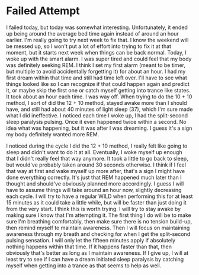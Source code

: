# Failed Attempt

I failed today, but today was somewhat interesting. Unfortunately, it ended up being around the average bed time again instead of around an hour earlier. I'm really going to try next week to fix that. I know the weekend will be messed up, so I won't put a lot of effort into trying to fix it at that moment, but it starts next week when things can be back normal. Today, I woke up with the smart alarm. I was super tired and could feel that my body was definitely seeking REM. I think I set my first alarm (meant to be timer, but multiple to avoid accidentally forgetting it) for about an hour. I had my first dream within that time and still had time left over. I'll have to see what things looked like so I can recognize if that could happen again and predict it, or maybe skip the first one or catch myself getting into trance like states. It took about an hour each time. I was way off. When trying to do the 10 + 10 method, I sort of did the 12 + 10 method, stayed awake more than I should have, and still had about 40 minutes of light sleep (37), which I'm sure made what I did ineffective. I noticed each time I woke up, I had the split-second sleep paralysis pulsing. Once it even happened twice within a second. No idea what was happening, but it was after I was dreaming. I guess it's a sign my body definitely wanted more REM.

I noticed during the cycle I did the 12 + 10 method, I really felt like going to sleep and didn't want to do it at all. Eventually, I woke myself up enough that I didn't really feel that way anymore. It took a little to go back to sleep, but would've probably taken around 30 seconds otherwise. I think if I feel that way at first and wake myself up more after, that's a sign I might have done everything correctly. It's just that REM happened much later than I thought and should've obviously planned more accordingly. I guess I will have to assume things will take around an hour now, slightly decreasing each cycle. I will try to have a regular WILD when performing this for at least 15 minutes as it could take a little while, but will be faster than just doing it from the very start. I think this is worth trying. I will try to stay awake by making sure I know that I'm attempting it. The first thing I do will be to make sure I'm breathing comfortably, then make sure there is no tension build-up, then remind myself to maintain awareness. Then I will focus on maintaining awareness through my breath and checking for when I get the split-second pulsing sensation. I will only let the fifteen minutes apply if absolutely nothing happens within that time. If it happens faster than that, then obviously that's better as long as I maintain awareness. If I give up, I will at least try to see if I can have a dream initiated sleep paralysis by catching myself when getting into a trance as that seems to help as well.

